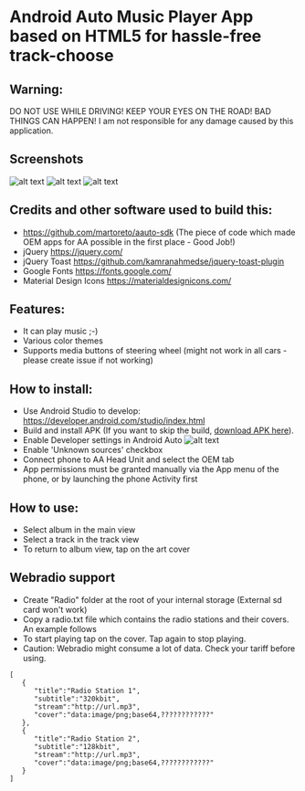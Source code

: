 # Android Auto Music Player App based on HTML5 for hassle-free track-choose

## Warning:

DO NOT USE WHILE DRIVING! KEEP YOUR EYES ON THE ROAD! BAD THINGS CAN HAPPEN!
I am not responsible for any damage caused by this application.

## Screenshots

![alt text](https://raw.githubusercontent.com/nerone-github/UnleashedAudioPlayer/master/images/ua2.png)
![alt text](https://raw.githubusercontent.com/nerone-github/UnleashedAudioPlayer/master/images/ua3.png)
![alt text](https://raw.githubusercontent.com/nerone-github/UnleashedAudioPlayer/master/images/ua4.png)

## Credits and other software used to build this:

- https://github.com/martoreto/aauto-sdk (The piece of code which made OEM apps for AA possible in the first place - Good Job!)
- jQuery https://jquery.com/
- jQuery Toast https://github.com/kamranahmedse/jquery-toast-plugin
- Google Fonts https://fonts.google.com/
- Material Design Icons https://materialdesignicons.com/

## Features:

- It can play music ;-)
- Various color themes
- Supports media buttons of steering wheel (might not work in all cars - please create issue if not working) 

## How to install:

- Use Android Studio to develop: https://developer.android.com/studio/index.html
- Build and install APK (If you want to skip the build, [download APK here](https://github.com/nerone-github/UnleashedAudioPlayer/raw/master/apk/unleashedaudio.apk)).
- Enable Developer settings in Android Auto
    ![alt text](https://raw.githubusercontent.com/nerone-github/LocalSpeedcam/master/images/devsettings.png)
- Enable 'Unknown sources' checkbox
- Connect phone to AA Head Unit and select the OEM tab
- App permissions must be granted manually via the App menu of the phone, or by launching the phone Activity first

## How to use:

- Select album in the main view
- Select a track in the track view
- To return to album view, tap on the art cover

## Webradio support

- Create "Radio" folder at the root of your internal storage (External sd card won't work)
- Copy a radio.txt file which contains the radio stations and their covers. An example follows
- To start playing tap on the cover. Tap again to stop playing.
- Caution: Webradio might consume a lot of data. Check your tariff before using.

```
[
   {
      "title":"Radio Station 1",
      "subtitle":"320kbit",
      "stream":"http://url.mp3",
      "cover":"data:image/png;base64,????????????"
   },
   {
      "title":"Radio Station 2",
      "subtitle":"128kbit",
      "stream":"http://url.mp3",
      "cover":"data:image/png;base64,????????????"
   }
]
```


